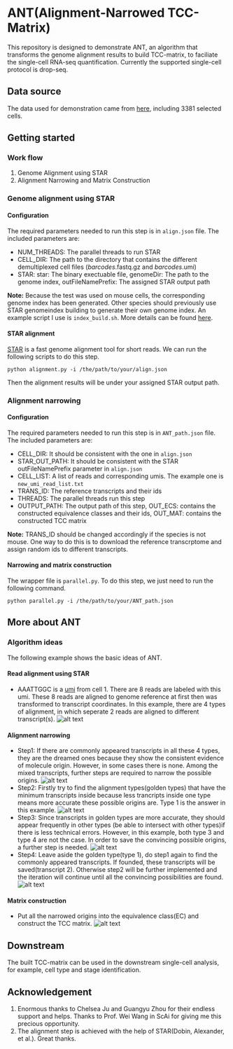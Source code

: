 ANT(Alignment-Narrowed TCC-Matrix)
=======
This repository is designed to demonstrate ANT, an algorithm that transforms the genome alignment results to build TCC-matrix, to faciliate the single-cell RNA-seq quantification. Currently the supported single-cell protocol is drop-seq.

Data source
----------
The data used for demonstration came from [here](https://www.ncbi.nlm.nih.gov/pubmed/29024657), including 3381 selected cells.

Getting started
----------
### Work flow
1. Genome Alignment using STAR
2. Alignment Narrowing and Matrix Construction

### Genome alignment using STAR

#### Configuration
The required parameters needed to run this step is in ```align.json``` file. The included parameters are:

* NUM_THREADS: The parallel threads to run STAR
* CELL_DIR: The path to the directory that contains the different demultiplexed cell files (*barcodes*.fastq.gz and *barcodes*.umi)
* STAR: star: The binary exectuable file, genomeDir: The path to the genome index, outFileNamePrefix: The assigned STAR output path

**Note:** Because the test was used on mouse cells, the corresponding genome index has been generated. Other species should previously use STAR genomeindex building to generate their own genome index. An example script I use is ```index_build.sh```. More details can be found [here](https://github.com/alexdobin/STAR).

#### STAR alignment
[STAR](https://academic.oup.com/bioinformatics/article/29/1/15/272537) is a fast genome alignment tool for short reads. We can run the following scripts to do this step.
```shell
python alignment.py -i /the/path/to/your/align.json
```
Then the alignment results will be under your assigned STAR output path.

### Alignment narrowing

#### Configuration
The required parameters needed to run this step is in ```ANT_path.json``` file. The included parameters are:

* CELL_DIR: It should be consistent with the one in ```align.json```
* STAR_OUT_PATH: It should be consistent with the STAR outFileNamePrefix parameter in ```align.json```
* CELL_LIST: A list of reads and corresponding umis. The example one is ```new_umi_read_list.txt```
* TRANS_ID: The reference transcripts and their ids
* THREADS: The parallel threads run this step
* OUTPUT_PATH: The output path of this step, OUT_ECS: contains the constructed equivalence classes and their ids, OUT_MAT: contains the constructed TCC matrix

**Note:** TRANS_ID should be changed accordingly if the species is not mouse. One way to do this is to download the reference transcrptome and assign random ids to different transcripts.

#### Narrowing and matrix construction
The wrapper file is ```parallel.py```. To do this step, we just need to run the following command.
```shell
python parallel.py -i /the/path/to/your/ANT_path.json
```
More about ANT
-----------
### Algorithm ideas
The following example shows the basic ideas of ANT. 

#### Read alignment using STAR
* AAATTGGC is a [umi](https://en.wikipedia.org/wiki/Unique_molecular_identifier) from cell 1. There are 8 reads are labeled with this umi. These 8 reads are aligned to genome reference at first then was transformed to transcript coordinates. In this example, there are 4 types of alignment, in which seperate 2 reads are aligned to different transcript(s). 
![alt text](https://github.com/KevinBastianYang/ANT/blob/master/ANT/files/1.PNG)

#### Alignment narrowing
* Step1: If there are commonly appeared transcripts in all these 4 types, they are the dreamed ones because they show the consistent evidence of molecule origin. However, in some cases there is none. Among the mixed transcripts, further steps are required to narrow the 
possible origins.
![alt text](https://github.com/KevinBastianYang/ANT/blob/master/ANT/files/2.PNG)
* Step2: Firstly try to find the alignment types(golden types) that have the minimum transcripts inside because less trancripts inside one type means more accurate these possible origins are. Type 1 is the answer in this example.
![alt text](https://github.com/KevinBastianYang/ANT/blob/master/ANT/files/3.PNG)
* Step3: Since transcripts in golden types are more accurate, they should appear frequently in other types (be able to intersect with other types)if there is less technical errors. However, in this example, both type 3 and type 4 are not the case. In order to save the convincing possible origins, a further step is needed.
![alt text](https://github.com/KevinBastianYang/ANT/blob/master/ANT/files/4.PNG)
* Step4: Leave aside the golden type(type 1), do step1 again to find the commonly appeared transcripts. If founded, these transcripts will be saved(transcript 2). Otherwise step2 will be further implemented and the iteration will continue until all the convincing possibilities are found.
![alt text](https://github.com/KevinBastianYang/ANT/blob/master/ANT/files/5.PNG)

#### Matrix construction
* Put all the narrowed origins into the equivalence class(EC) and construct the TCC matrix.
![alt text](https://github.com/KevinBastianYang/ANT/blob/master/ANT/files/6.PNG)

Downstream
----------
The built TCC-matrix can be used in the downstream single-cell analysis, for example, cell type and stage identification.

Acknowledgement
----------
1. Enormous thanks to Chelsea Ju and Guangyu Zhou for their endless support and helps. Thanks to Prof. Wei Wang in ScAi for giving me this precious opportunity.
2. The alignment step is achieved with the help of STAR(Dobin, Alexander, et al.). Great thanks.
